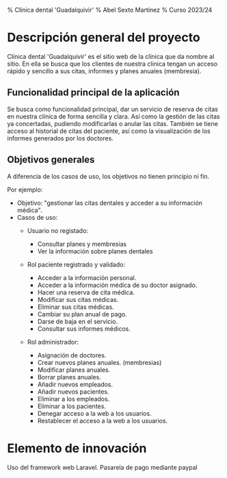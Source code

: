 % Clínica dental 'Guadalquivir'
% Abel Sexto Martínez
% Curso 2023/24

# Descripción general del proyecto

Clínica dental 'Guadalquivir' es el sitio web de la clínica que da nombre al sitio. En ella se busca
que los clientes de nuestra clinica tengan un acceso rápido y sencillo a sus citas, informes y planes
anuales (membresia).

## Funcionalidad principal de la aplicación

Se busca como funcionalidad principal, dar un servicio de reserva de citas en nuestra clínica
de forma sencilla y clara. Así como la gestión de las citas ya concertadas, pudiendo modificarlas
o anular las citas.
También se tiene acceso al historial de citas del paciente, así como la visualización de los informes
generados por los doctores.

## Objetivos generales

A diferencia de los casos de uso, los objetivos no tienen principio ni fin.

Por ejemplo:

* Objetivo: "gestionar las citas dentales y acceder a su información médica".
* Casos de uso:
    * Usuario no registado:
        - Consultar planes y membresias
        - Ver la información sobre planes dentales

    * Rol paciente registrado y validado:
        - Acceder a la información personal.
        - Acceder a la información médica de su doctor asignado.
        - Hacer una reserva de cita médica.
        - Modificar sus citas médicas.
        - Eliminar sus citas médicas.
        - Cambiar su plan anual de pago.
        - Darse de baja en el servicio.
        - Consultar sus informes médicos.

    * Rol administrador:
        - Asignación de doctores.
        - Crear nuevos planes anuales. (membresias)
        - Modificar planes anuales.
        - Borrar planes anuales.
        - Añadir nuevos empleados.
        - Añadir nuevos pacientes.
        - Eliminar a los empleados.
        - Eliminar a los pacientes.
        - Denegar acceso a la web a los usuarios.
        - Restablecer el acceso a la web a los usuarios.

# Elemento de innovación

Uso del framework web Laravel.
Pasarela de pago mediante paypal
